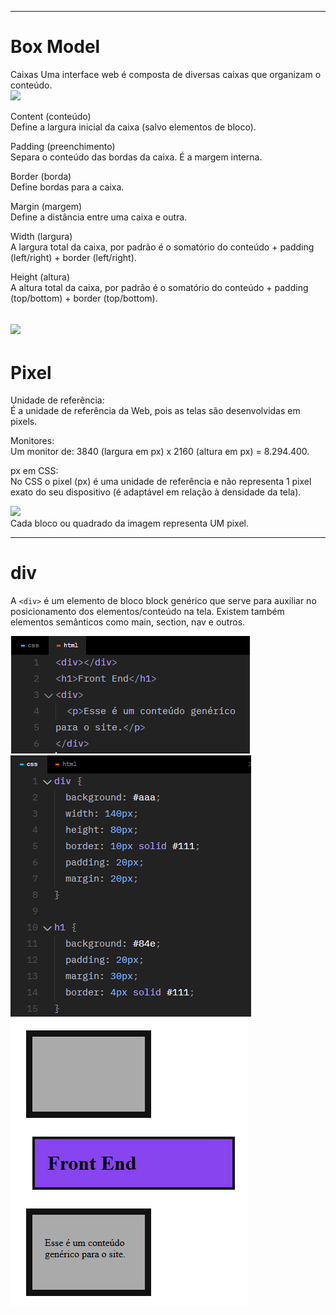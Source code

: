 

----------------
<h1>Box Model</h1>
Caixas 
Uma interface web é composta de diversas caixas que organizam o conteúdo.

<br>

<img src="https://www.origamid.com/slide/html-e-css-para-iniciantes/public/lessons/0211-box-model/caixas.jpg">

Content (conteúdo)<br>
Define a largura inicial da caixa (salvo elementos de bloco).

Padding (preenchimento)<br>
Separa o conteúdo das bordas da caixa. É a margem interna.

Border (borda)<br>
Define bordas para a caixa.

Margin (margem)<br>
Define a distância entre uma caixa e outra.

Width (largura)<br>
A largura total da caixa, por padrão é o somatório do conteúdo + padding (left/right) + border (left/right).

Height (altura)<br>
A altura total da caixa, por padrão é o somatório do conteúdo + padding (top/bottom) + border (top/bottom).

<img src="https://www.origamid.com/slide/html-e-css-para-iniciantes/public/lessons/0211-box-model/box-model.png"> <br>
----------
<h1>Pixel</h1>

Unidade de referência:<br>
É a unidade de referência da Web, pois as telas são desenvolvidas em pixels. 

Monitores:<br>
Um monitor de: 3840 (largura em px) x 2160 (altura em px) = 8.294.400.

px em CSS:<br>
No CSS o pixel (px) é uma unidade de referência e não representa 1 pixel exato do seu dispositivo (é adaptável em relação à densidade da tela).

<img src="https://valci.com.br/home/wp-content/uploads/2019/09/pixelart9.png">
<br>
Cada bloco ou quadrado da imagem representa UM pixel.

-----------
<h1>div</h1> 

A ```<div>``` é um elemento de bloco block genérico que serve para auxiliar no posicionamento dos elementos/conteúdo na tela.
Existem também elementos semânticos como main, section, nav e outros.

![alt text](image-4.png) ![alt text](image-5.png) ![alt text](image-6.png)


